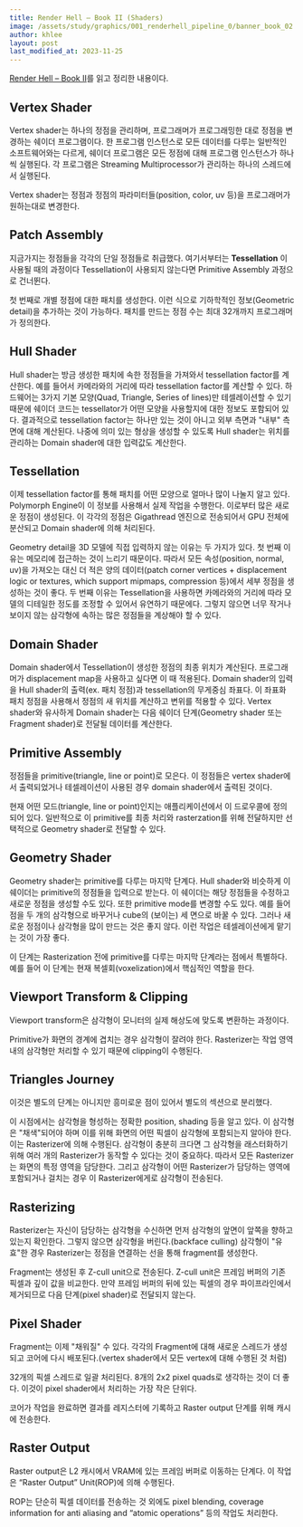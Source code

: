 ```yaml
---
title: Render Hell – Book II (Shaders)
image: /assets/study/graphics/001_renderhell_pipeline_0/banner_book_02.jpg
author: khlee
layout: post
last_modified_at: 2023-11-25
---
```


[Render Hell – Book II](https://simonschreibt.de/gat/renderhell-book2/)를 읽고 정리한 내용이다.

## Vertex Shader

Vertex shader는 하나의 정점을 관리하며, 프로그래머가 프로그래밍한 대로 정점을 변경하는 쉐이더 프로그램이다. 한 프로그램 인스턴스로 모든 데이터를 다루는 일반적인 소프트웨어와는 다르게, 쉐이더 프로그램은 모든 정점에 대해 프로그램 인스턴스가 하나씩 실행된다. 각 프로그램은 Streaming Multiprocessor가 관리하는 하나의 스레드에서 실행된다.

Vertex shader는 정점과 정점의 파라미터들(position, color, uv 등)을 프로그래머가 원하는대로 변경한다.

## Patch Assembly

지금가지는 정점들을 각각의 단일 정점들로 취급했다. 여기서부터는 **Tessellation** 이 사용될 때의 과정이다 Tessellation이 사용되지 않는다면 Primitive Assembly 과정으로 건너뛴다.

첫 번째로 개별 정점에 대한 패치를 생성한다. 이런 식으로 기하학적인 정보(Geometric detail)을 추가하는 것이 가능하다. 패치를 만드는 정점 수는 최대 32개까지 프로그래머가 정의한다.

## Hull Shader

Hull shader는 방금 생성한 패치에 속한 정점들을 가져와서 tessellation factor를 계산한다. 예를 들어서 카메라와의 거리에 따라 tessellation factor를 계산할 수 있다. 하드웨어는 3가지 기본 모양(Quad, Triangle, Series of lines)만 테셀레이션할 수 있기 때문에 쉐이더 코드는 tessellator가 어떤 모양을 사용할지에 대한 정보도 포함되어 있다. 결과적으로 tessellation factor는 하나만 있는 것이 아니고 외부 측면과 "내부" 측면에 대해 계산된다. 나중에 의미 있는 형상을 생성할 수 있도록 Hull shader는 위치를 관리하는 Domain shader에 대한 입력값도 계산한다.

## Tessellation

이제 tessellation factor를 통해 패치를 어떤 모양으로 얼마나 많이 나눌지 알고 있다. Polymorph Engine이 이 정보를 사용해서 실제 작업을 수행한다. 이로부터 많은 새로운 정점이 생성된다. 이 각각의 정점은 Gigathread 엔진으로 전송되어서 GPU 전체에 분산되고 Domain shader에 의해 처리된다.

Geometry detail을 3D 모델에 직접 입력하지 않는 이유는 두 가지가 있다. 첫 번째 이유는 메모리에 접근하는 것이 느리기 때문이다. 따라서 모든 속성(position, normal, uv)을 가져오는 대신 더 적은 양의 데이터(patch corner vertices + displacement logic or textures, which support mipmaps, compression 등)에서 세부 정점을 생성하는 것이 좋다. 두 번째 이유는 Tessellation을 사용하면 카메라와의 거리에 따라 모델의 디테일한 정도를 조정할 수 있어서 유연하기 때문에다. 그렇지 않으면 너무 작거나 보이지 않는 삼각형에 속하는 많은 정점들을 계상해야 할 수 있다.

## Domain Shader

Domain shader에서 Tessellation이 생성한 정점의 최종 위치가 계산된다. 프로그래머가 displacement map을 사용하고 싶다면 이 때 적용된다. Domain shader의 입력을 Hull shader의 출력(ex. 패치 정점)과 tessellation의 무게중심 좌표다. 이 좌표화 패치 정점을 사용해서 정점의 새 위치를 계산하고 변위를 적용할 수 있다. Vertex shader와 유사하게 Domain shader는 다음 쉐이더 단계(Geometry shader 또는 Fragment shader)로 전달될 데이터를 계산한다.

## Primitive Assembly

정점들을 primitive(triangle, line or point)로 모은다. 이 정점들은 vertex shader에서 출력되었거나 테셀레이션이 사용된 경우 domain shader에서 출력된 것이다.

현재 어떤 모드(triangle, line or point)인지는 애플리케이션에서 이 드로우콜에 정의되어 있다. 일반적으로 이 primitive를 최종 처리와 rasterzation를 위해 전달하지만 선택적으로 Geometry shader로 전달할 수 있다.

## Geometry Shader

Geometry shader는 primitive를 다루는 마지막 단계다. Hull shader와 비슷하게 이 쉐이더는 primitive의 정점들을 입력으로 받는다. 이 쉐이더는 해당 정점들을 수정하고 새로운 정점을 생성할 수도 있다. 또한 primitive mode를 변경할 수도 있다. 예를 들어 점을 두 개의 삼각형으로 바꾸거나 cube의 (보이는) 세 면으로 바꿀 수 있다. 그러나 새로운 정점이나 삼각형을 많이 만드는 것은 좋지 않다. 이런 작업은 테셀레이션에게 맡기는 것이 가장 좋다.

이 단계는 Rasterization 전에 primitive를 다루는 마지막 단계라는 점에서 특별하다. 예를 들어 이 단계는 현재 복셀회(voxelization)에서 핵심적인 역할을 한다.

## Viewport Transform & Clipping

Viewport transform은 삼각형이 모니터의 실제 해상도에 맞도록 변환하는 과정이다.

Primitive가 화면의 경계에 겹치는 경우 삼각형이 잘려야 한다. Rasterizer는 작업 영역 내의 삼각형만 처리할 수 있기 때문에 clipping이 수행된다.

## Triangles Journey

이것은 별도의 단계는 아니지만 흥미로운 점이 있어서 별도의 섹션으로 분리했다.

이 시점에서는 삼각형을 형성하는 정확한 position, shading 등을 알고 있다. 이 삼각형은 "채색"되어야 하며 이를 위해 화면의 어떤 픽셀이 삼각형에 포함되는지 알아야 한다. 이는 Rasterizer에 의해 수행된다. 삼각형이 충분히 크다면 그 삼각형을 래스터화하기 위해 여러 개의 Rasterizer가 동작할 수 있다는 것이 중요하다. 따라서 모든 Rasterizer는 화면의 특정 영역을 담당한다. 그리고 삼각형이 어떤 Rasterizer가 담당하는 영역에 포함되거나 걸치는 경우 이 Rasterizer에게로 삼각형이 전송된다.

## Rasterizing

Rasterizer는 자신이 담당하는 삼각형을 수신하면 먼저 삼각형의 앞면이 앞쪽을 향하고 있는지 확인한다. 그렇지 않으면 삼각형을 버린다.(backface culling) 삼각형이 "유효"한 경우 Rasterizer는 정점을 연결하는 선을 통해 fragment를 생성한다.

Fragment는 생성된 후 Z-cull unit으로 전송된다. Z-cull unit은 프레임 버퍼의 기존 픽셀과 깊이 값을 비교한다. 만약 프레임 버퍼의 뒤에 있는 픽셀의 경우 파이프라인에서 제거되므로 다음 단계(pixel shader)로 전달되지 않는다.

## Pixel Shader

Fragment는 이제 "채워질" 수 있다. 각각의 Fragment에 대해 새로운 스레드가 생성되고 코어에 다시 배포된다.(vertex shader에서 모든 vertex에 대해 수행된 것 처럼)

32개의 픽셀 스레드로 일괄 처리된다. 8개의 2x2 pixel quads로 생각하는 것이 더 좋다. 이것이 pixel shader에서 처리하는 가장 작은 단위다.

코어가 작업을 완료하면 결과를 레지스터에 기록하고 Raster output 단계를 위해 캐시에 전송한다.

## Raster Output

Raster output은 L2 캐시에서 VRAM에 있는 프레임 버퍼로 이동하는 단계다. 이 작업은 “Raster Output” Unit(ROP)에 의해 수행된다. 

ROP는 단순히 픽셀 데이터를 전송하는 것 외에도 pixel blending, coverage information for anti aliasing and “atomic operations” 등의 작업도 처리한다.
